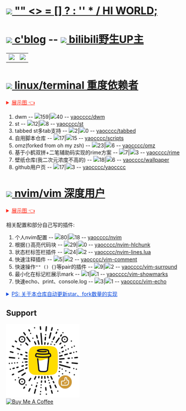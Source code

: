 # [<img src="https://img.icons8.com/ios-filled/36/null/logic-data-types.png"/> "" <> = [] ? : '' * / HI WORLD;](#TOP)

# [<img src="https://img.icons8.com/material-two-tone/24/60AEDE/cloud-link.png"/> c'blog](https://yaocc.cc) -- [<img src="https://img.icons8.com/color/28/bilibili.png"/> bilibili野生UP主](https://space.bilibili.com/303522232/)

<table border="0">
  <tr>
    <td>
      <a href="#TOP">
        <img src="https://github-readme-stats-git-masterrstaa-rickstaa.vercel.app/api/top-langs/?username=yaocccc&layout=compact&hide=VHDL,javascript&langs_count=8&hide_border=true" style="color:gray;cursor:pointer;pointer-events:none;">
      </a>
    </td>
    <td>
      <a href="#TOP">
        <img src="https://github-readme-stats-git-masterrstaa-rickstaa.vercel.app/api?username=yaocccc&count_private=true&show_icons=true&theme=buefy&hide_border=true" style="color:gray;cursor:pointer;pointer-events:none;">
      </a>
    </td>
  </tr>
</table>

# [<img src="https://img.icons8.com/small/24/null/console.png"/> linux/terminal 重度依赖者](https://www.bilibili.com/video/BV1Ef4y1Z7kA)

<details style="cursor: pointer; text-decoration:underline; color: #F21;">
  <summary>展示图 👈</summary>
  
  ![show-linux](./show-linux.gif)

</details>

1. dwm -- <img src="https://img.icons8.com/material-outlined/14/christmas-star.png"/>159|<img src="https://img.icons8.com/external-royyan-wijaya-detailed-outline-royyan-wijaya/13/null/external-code-development-royyan-wijaya-detailed-outline-royyan-wijaya-4.png"/>40 -- [yaocccc/dwm](https://github.com/yaocccc/dwm)
2. st  -- <img src="https://img.icons8.com/material-outlined/14/christmas-star.png"/>12|<img src="https://img.icons8.com/external-royyan-wijaya-detailed-outline-royyan-wijaya/13/null/external-code-development-royyan-wijaya-detailed-outline-royyan-wijaya-4.png"/>8 -- [yaocccc/st](https://github.com/yaocccc/st)
3. tabbed st多tab支持 -- <img src="https://img.icons8.com/material-outlined/14/christmas-star.png"/>2|<img src="https://img.icons8.com/external-royyan-wijaya-detailed-outline-royyan-wijaya/13/null/external-code-development-royyan-wijaya-detailed-outline-royyan-wijaya-4.png"/>0 -- [yaocccc/tabbed](https://github.com/yaocccc/tabbed)
4. 自用脚本仓库 -- <img src="https://img.icons8.com/material-outlined/14/christmas-star.png"/>17|<img src="https://img.icons8.com/external-royyan-wijaya-detailed-outline-royyan-wijaya/13/null/external-code-development-royyan-wijaya-detailed-outline-royyan-wijaya-4.png"/>15 -- [yaocccc/scripts](https://github.com/yaocccc/scripts)
5. omz(forked from oh my zsh) -- <img src="https://img.icons8.com/material-outlined/14/christmas-star.png"/>23|<img src="https://img.icons8.com/external-royyan-wijaya-detailed-outline-royyan-wijaya/13/null/external-code-development-royyan-wijaya-detailed-outline-royyan-wijaya-4.png"/>6 -- [yaocccc/omz](https://github.com/yaocccc/omz)
6. 基于小鹤双拼+二笔辅助码实现的rime方案 -- <img src="https://img.icons8.com/material-outlined/14/christmas-star.png"/>7|<img src="https://img.icons8.com/external-royyan-wijaya-detailed-outline-royyan-wijaya/13/null/external-code-development-royyan-wijaya-detailed-outline-royyan-wijaya-4.png"/>3 -- [yaocccc/rime](https://github.com/yaocccc/rime)
7. 壁纸仓库(我二次元浓度不高的) -- <img src="https://img.icons8.com/material-outlined/14/christmas-star.png"/>18|<img src="https://img.icons8.com/external-royyan-wijaya-detailed-outline-royyan-wijaya/13/null/external-code-development-royyan-wijaya-detailed-outline-royyan-wijaya-4.png"/>6 -- [yaocccc/wallpaper](https://github.com/yaocccc/wallpaper)
8. github用户页 -- <img src="https://img.icons8.com/material-outlined/14/christmas-star.png"/>17|<img src="https://img.icons8.com/external-royyan-wijaya-detailed-outline-royyan-wijaya/13/null/external-code-development-royyan-wijaya-detailed-outline-royyan-wijaya-4.png"/>3 -- [yaocccc/yaocccc](https://github.com/yaocccc/yaocccc)

# [<img src="https://img.icons8.com/external-tal-revivo-filled-tal-revivo/24/null/external-vim-a-highly-configurable-text-editor-for-efficiently-creating-and-changing-any-kind-of-text-logo-filled-tal-revivo.png"/> nvim/vim 深度用户](https://github.com/yaocccc/nvim)

<details style="cursor: pointer; text-decoration:underline; color: #F21;">
  <summary>展示图 👈</summary>
  
  ![show-nvim](./show-nvim.gif)

</details>

相关配置和部分自己写的插件:

1. 个人nvim配置 -- <img src="https://img.icons8.com/material-outlined/14/christmas-star.png"/>80|<img src="https://img.icons8.com/external-royyan-wijaya-detailed-outline-royyan-wijaya/13/null/external-code-development-royyan-wijaya-detailed-outline-royyan-wijaya-4.png"/>18 -- [yaocccc/nvim](https://github.com/yaocccc/nvim)
2. 根据`{}`高亮代码块 -- <img src="https://img.icons8.com/material-outlined/14/christmas-star.png"/>29|<img src="https://img.icons8.com/external-royyan-wijaya-detailed-outline-royyan-wijaya/13/null/external-code-development-royyan-wijaya-detailed-outline-royyan-wijaya-4.png"/>0 -- [yaocccc/nvim-hlchunk](https://github.com/yaocccc/nvim-hlchunk)
3. 状态栏标签栏插件 -- <img src="https://img.icons8.com/material-outlined/14/christmas-star.png"/>24|<img src="https://img.icons8.com/external-royyan-wijaya-detailed-outline-royyan-wijaya/13/null/external-code-development-royyan-wijaya-detailed-outline-royyan-wijaya-4.png"/>2 -- [yaocccc/nvim-lines.lua](https://github.com/yaocccc/nvim-lines.lua)
4. 快速注释插件 -- <img src="https://img.icons8.com/material-outlined/14/christmas-star.png"/>5|<img src="https://img.icons8.com/external-royyan-wijaya-detailed-outline-royyan-wijaya/13/null/external-code-development-royyan-wijaya-detailed-outline-royyan-wijaya-4.png"/>2 -- [yaocccc/vim-comment](https://github.com/yaocccc/vim-comment)
4. 快速操作`"" () {}`等pair的插件 -- <img src="https://img.icons8.com/material-outlined/14/christmas-star.png"/>9|<img src="https://img.icons8.com/external-royyan-wijaya-detailed-outline-royyan-wijaya/13/null/external-code-development-royyan-wijaya-detailed-outline-royyan-wijaya-4.png"/>2 -- [yaocccc/vim-surround](https://github.com/yaocccc/vim-surround)
5. 最小化在标记栏展示mark -- <img src="https://img.icons8.com/material-outlined/14/christmas-star.png"/>1|<img src="https://img.icons8.com/external-royyan-wijaya-detailed-outline-royyan-wijaya/13/null/external-code-development-royyan-wijaya-detailed-outline-royyan-wijaya-4.png"/>1 -- [yaocccc/vim-showmarks](https://github.com/yaocccc/vim-showmarks)
6. 快速echo、print、console.log -- <img src="https://img.icons8.com/material-outlined/14/christmas-star.png"/>3|<img src="https://img.icons8.com/external-royyan-wijaya-detailed-outline-royyan-wijaya/13/null/external-code-development-royyan-wijaya-detailed-outline-royyan-wijaya-4.png"/>1 -- [yaocccc/vim-echo](https://github.com/yaocccc/vim-echo)

<details style="cursor: pointer; text-decoration:underline; color: #04D;">
  <summary>PS: 关于本仓库自动更新star、fork数量的实现</summary>

  ---

  主要见以下两个workflow文件 具体见注释  
  更新readme [./github/workflows/up.yml](https://github.com/yaocccc/yaocccc/blob/master/.github/workflows/up.yml)  
  调用更新动作 [./github/workflows/call.yml](https://github.com/yaocccc/yaocccc/blob/master/.github/workflows/call.yml)  

</details>

## Support

<a href="https://www.buymeacoffee.com/yaocccc" target="_blank">
  <img src="https://github.com/yaocccc/yaocccc/raw/master/qr.png">
</a>

<br>

<a href="https://www.buymeacoffee.com/yaocccc" target="_blank">
  <img src="https://cdn.buymeacoffee.com/buttons/v2/default-violet.png" alt="Buy Me A Coffee" style="height: 60px !important;width: 200px !important;" >
</a>
